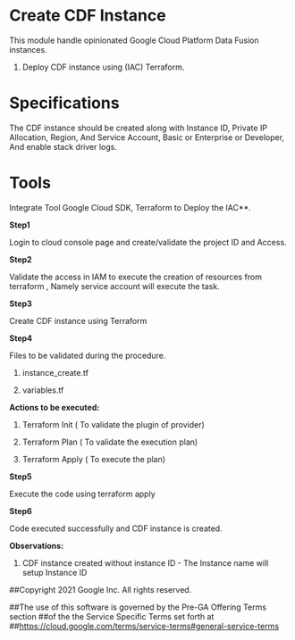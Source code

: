 # **Create CDF Instance**

This module handle opinionated Google Cloud Platform Data Fusion instances.

1.  Deploy CDF instance using (IAC) Terraform.

# **Specifications**

The CDF instance should be created along with Instance ID, Private IP Allocation, Region, And Service Account, Basic or Enterprise or Developer, And enable stack driver logs.

# **Tools** 

Integrate Tool Google Cloud SDK,  Terraform to Deploy the IAC**.

**Step1** 

Login to cloud console page and create/validate the project ID and Access.

**Step2** 

Validate the access in IAM to execute the creation of resources from terraform , Namely service account will execute the task.

**Step3** 

Create CDF instance using Terraform

**Step4** 

Files to be validated during the procedure.

1.  instance_create.tf

2.  variables.tf

**Actions to be executed:**

1.  Terraform Init ( To validate the plugin of provider)

2.  Terraform Plan ( To validate the execution plan)

3.  Terraform Apply ( To execute the plan)

**Step5** 

Execute the code using terraform apply

**Step6** 

Code executed successfully and CDF instance is created.

**Observations:**

1.  CDF instance created without instance ID - The Instance name will setup Instance ID

##Copyright 2021 Google Inc. All rights reserved.

##The use of this software is governed by the Pre-GA Offering Terms section
##of the the Service Specific Terms set forth at
##https://cloud.google.com/terms/service-terms#general-service-terms


